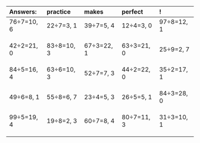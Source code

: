 | Answers: | practice | makes | perfect | ! |
| :--- | :--- | :--- | :--- | :--- |
| 76÷7=10, 6 | 22÷7=3, 1 | 39÷7=5, 4 | 12÷4=3, 0 | 97÷8=12, 1 | 
|   |   |   |   |   | 
|   |   |   |   |   | 
|   |   |   |   |   | 
| 42÷2=21, 0 | 83÷8=10, 3 | 67÷3=22, 1 | 63÷3=21, 0 | 25÷9=2, 7 | 
|   |   |   |   |   | 
|   |   |   |   |   | 
|   |   |   |   |   | 
| 84÷5=16, 4 | 63÷6=10, 3 | 52÷7=7, 3 | 44÷2=22, 0 | 35÷2=17, 1 | 
|   |   |   |   |   | 
|   |   |   |   |   | 
|   |   |   |   |   | 
| 49÷6=8, 1 | 55÷8=6, 7 | 23÷4=5, 3 | 26÷5=5, 1 | 84÷3=28, 0 | 
|   |   |   |   |   | 
|   |   |   |   |   | 
|   |   |   |   |   | 
| 99÷5=19, 4 | 19÷8=2, 3 | 60÷7=8, 4 | 80÷7=11, 3 | 31÷3=10, 1 | 
|   |   |   |   |   | 
|   |   |   |   |   | 
|   |   |   |   |   | 
